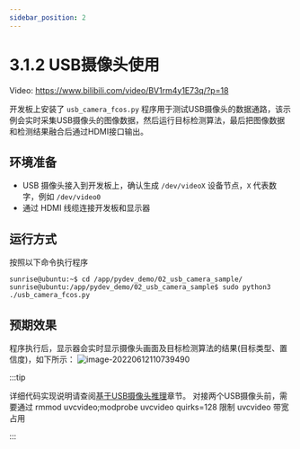```yaml
---
sidebar_position: 2
---
```


# 3.1.2 USB摄像头使用

Video: https://www.bilibili.com/video/BV1rm4y1E73q/?p=18

开发板上安装了 `usb_camera_fcos.py` 程序用于测试USB摄像头的数据通路，该示例会实时采集USB摄像头的图像数据，然后运行目标检测算法，最后把图像数据和检测结果融合后通过HDMI接口输出。

## 环境准备

  - USB 摄像头接入到开发板上，确认生成 `/dev/videoX` 设备节点，`X` 代表数字，例如 `/dev/video0`
  - 通过 HDMI 线缆连接开发板和显示器

## 运行方式
按照以下命令执行程序

  ```shell
  sunrise@ubuntu:~$ cd /app/pydev_demo/02_usb_camera_sample/
  sunrise@ubuntu:/app/pydev_demo/02_usb_camera_sample$ sudo python3 ./usb_camera_fcos.py
  ```

## 预期效果
程序执行后，显示器会实时显示摄像头画面及目标检测算法的结果(目标类型、置信度)，如下所示：
  ![image-20220612110739490](https://rdk-doc.oss-cn-beijing.aliyuncs.com/doc/img/03_Basic_Application/01_Image/image/usb_camera/image-20220612110739490.png)

:::tip

详细代码实现说明请查阅[基于USB摄像头推理](../../03_Basic_Application/01_Image/usb_camera.md)章节。
对接两个USB摄像头前，需要通过 rmmod uvcvideo;modprobe uvcvideo quirks=128 限制 uvcvideo 带宽占用

:::
